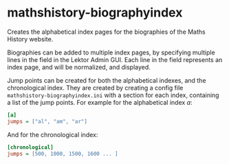 # mathshistory-biographyindex

Creates the alphabetical index pages for the biographies of the Maths History
website.

Biographies can be added to multiple index pages, by specifying multiple lines
in the field in the Lektor Admin GUI. Each line in the field represents an index
page, and will be normalized, and displayed.

Jump points can be created for both the alphabetical indexes, and the
chronological index. They are created by creating a config file
`mathshistory-biographyindex.ini` with a section for each index, containing a
list of the jump points. For example for the alphabetical index *a*:

```ini
[a]
jumps = ["al", "am", "ar"]
```

And for the chronological index:

```ini
[chronological]
jumps = [500, 1000, 1500, 1600 ... ]
```
